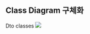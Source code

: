 <h2>Class Diagram 구체화</h2>
Dto classes
<img src="https://github.com/EM-PROJECT-ORG-Funrest/EM_Module_Test/assets/102271645/1b19a543-bdf7-4e84-aa90-5e4907e6318b"/>  
